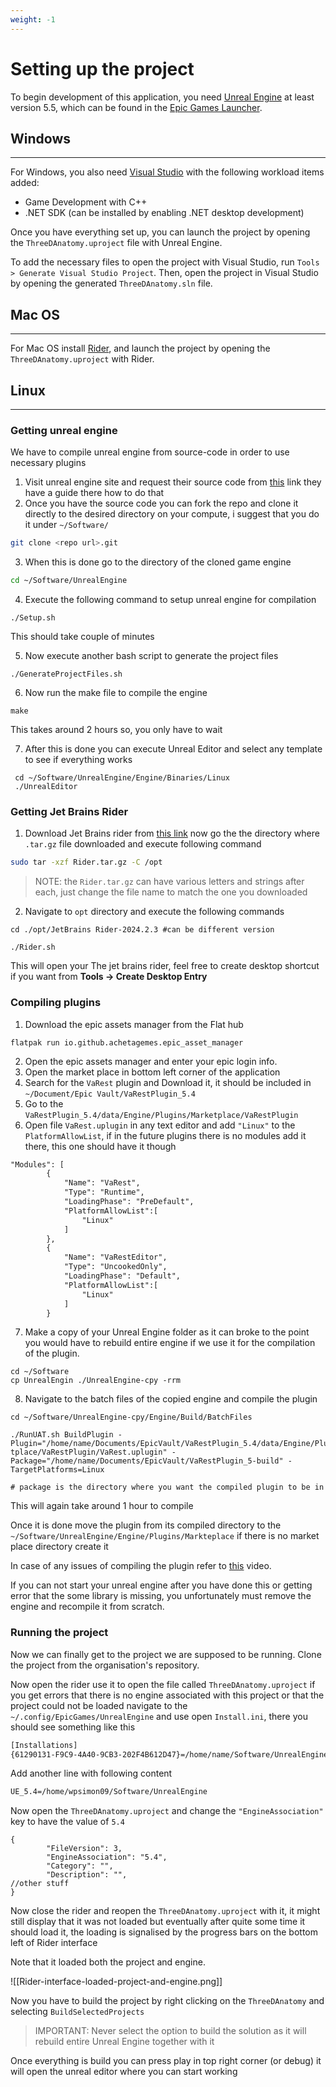 ```yaml
---
weight: -1
---
```


# Setting up the project
To begin development of this application, you need [Unreal Engine](https://www.unrealengine.com/en-US) at least version 5.5, which can be found in the [Epic Games Launcher](https://store.epicgames.com/en-US/download).

## Windows

-----------------

For Windows, you also need [Visual Studio](https://visualstudio.microsoft.com) with the following workload items added:

- Game Development with C++
- .NET SDK (can be installed by enabling .NET desktop development)

Once you have everything set up, you can launch the project by opening the `ThreeDAnatomy.uproject` file with Unreal Engine.

To add the necessary files to open the project with Visual Studio, run `Tools > Generate Visual Studio Project`. Then, open the project in Visual Studio by opening the generated `ThreeDAnatomy.sln` file.

## Mac OS

----------------

For Mac OS install [Rider](https://www.jetbrains.com/rider/), and launch the project by opening the `ThreeDAnatomy.uproject` with Rider.

## Linux

-----------------

### Getting unreal engine
We have to compile unreal engine from source-code in order to use necessary plugins 

1. Visit unreal engine site and request their source code from [this](https://www.unrealengine.com/en-US/ue-on-github) link they have a guide there how to do that
2. Once you have the source code you can fork the repo and clone it directly to the desired directory on your compute, i suggest that you do it under `~/Software/`

```bash
git clone <repo url>.git
```

3.  When this is done go to the directory of the cloned game engine

```bash
cd ~/Software/UnrealEngine
```

4. Execute the following command to setup unreal engine for compilation

```shell
./Setup.sh
```
This should take couple of minutes

5. Now execute another bash script to generate the project files 

```shell
./GenerateProjectFiles.sh
```

6. Now run the make file to compile the engine 
```shell
make
```
This takes around 2 hours so, you only have to wait

7. After this is done you can execute Unreal Editor and select any template to see if everything works

```shell
 cd ~/Software/UnrealEngine/Engine/Binaries/Linux
 ./UnrealEditor
```

### Getting Jet Brains Rider

1. Download Jet Brains rider from [this link](https://www.jetbrains.com/rider/download/#section=linux)  now go the the directory where `.tar.gz` file downloaded and execute following command 

```bash
sudo tar -xzf Rider.tar.gz -C /opt
```

>NOTE: the `Rider.tar.gz` can have various letters and strings after each, just change the file name to match the one you downloaded

2. Navigate to `opt` directory and execute  the following commands
```shell
cd ./opt/JetBrains Rider-2024.2.3 #can be different version

./Rider.sh
```

This will open your The jet brains rider, feel free to create desktop shortcut if you want from **Tools -> Create Desktop Entry**

### Compiling plugins 

1. Download the epic assets manager from the Flat hub

```shell
flatpak run io.github.achetagemes.epic_asset_manager
```

2. Open the epic assets manager and enter your epic login info.
3. Open the market place in bottom left corner of the application 
4. Search for the `VaRest` plugin and Download it, it should be included in `~/Document/Epic Vault/VaRestPlugin_5.4`
5. Go to the `VaRestPlugin_5.4/data/Engine/Plugins/Marketplace/VaRestPlugin`
6. Open file `VaRest.uplugin` in any text editor and add `"Linux"` to the `PlatformAllowList`, if in the future plugins there is no modules add it there, this one should have it though
```txt
"Modules": [
		{
			"Name": "VaRest",
			"Type": "Runtime",
			"LoadingPhase": "PreDefault",
			"PlatformAllowList":[
				"Linux"
			]
		},
		{
			"Name": "VaRestEditor",
			"Type": "UncookedOnly",
			"LoadingPhase": "Default",
			"PlatformAllowList":[
				"Linux"
			]
		}
```

7. Make a copy of your Unreal Engine folder as it can broke to the point you would have to rebuild entire engine if we use it for the compilation of the plugin.

```shell
cd ~/Software
cp UnrealEngin ./UnrealEngine-cpy -rrm 
```

8.  Navigate to the batch files of the copied engine and compile the plugin
```shell
cd ~/Software/UnrealEngine-cpy/Engine/Build/BatchFiles

./RunUAT.sh BuildPlugin -Plugin="/home/name/Documents/EpicVault/VaRestPlugin_5.4/data/Engine/Plugins/Marke
tplace/VaRestPlugin/VaRest.uplugin" -Package="/home/name/Documents/EpicVault/VaRestPlugin_5-build" -TargetPlatforms=Linux

# package is the directory where you want the compiled plugin to be in
```

This will again take around 1 hour to compile 

Once it is done move the plugin from its compiled directory to the `~/Software/UnrealEngine/Engine/Plugins/Markteplace` if there is no market place directory create it 

In case of any issues of compiling the plugin refer to [this](https://youtu.be/G8T8T9qlEy8?t=186) video. 

If you can not start your unreal engine after you have done this or getting error that the some library is missing, you unfortunately must remove the engine and recompile it from scratch.

### Running the project 

Now we can finally get to the project we are supposed to be running. Clone the project from the organisation's  repository.

Now open the rider use it to open the file called  `ThreeDAnatomy.uproject` if you get errors that there is no engine associated with this project or that the project could not be loaded navigate to the  `~/.config/EpicGames/UnrealEngine` and use open `Install.ini`, there you should see something like this 

```txt
[Installations]
{61290131-F9C9-4A40-9CB3-202F4B612D47}=/home/name/Software/UnrealEngine
```

Add another line with following content

```txt
UE_5.4=/home/wpsimon09/Software/UnrealEngine
```

Now open the `ThreeDAnatomy.uproject` and change the `"EngineAssociation"` key to have the value of `5.4` 

```text
{
        "FileVersion": 3,
        "EngineAssociation": "5.4",
        "Category": "",
        "Description": "",
//other stuff
}
```

Now close the rider and reopen the `ThreeDAnatomy.uproject` with it, it might still display that it was not loaded but eventually after quite some time it should load it, the loading is signalised by the progress bars on the bottom left of Rider interface  

Note that it loaded both the project and engine.


![[Rider-interface-loaded-project-and-engine.png]]

Now you have to build the project by right clicking on the `ThreeDAnatomy` and selecting `BuildSelectedProjects` 

>IMPORTANT: Never select the option to build the solution as it will rebuild entire Unreal Engine together with it

Once everything is build you can press play in top right corner (or debug) it will open the unreal editor where you can start working 

